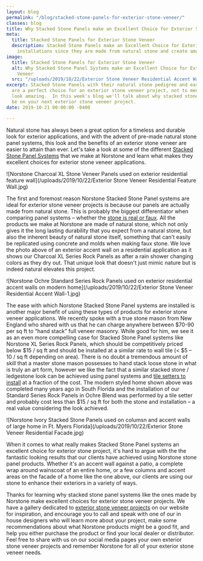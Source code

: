 ```yaml
---
layout: blog
permalink: "/blog/stacked-stone-panels-for-exterior-stone-veneer/"
classes: blog
title: Why Stacked Stone Panels make an Excellent Choice for Exterior Stone Veneer
meta:
  title: Stacked Stone Panels for Exterior Stone Veneer
  description: Stacked Stone Panels make an Excellent Choice for Exterior Stone Veneer
    installations since they are made from natural stone and create amazing results.
image:
  title: Stacked Stone Panels for Exterior Stone Veneer
  alt: Why Stacked Stone Panel Systems make an Excellent Choice for Exterior Stone
    Veneer
  src: "/uploads/2019/10/22/Exterior Stone Veneer Residential Accent Wall.jpg"
excerpt: Stacked Stone Panels with their natural stone pedigree and ease of installation
  are a perfect choice for an exterior stone veneer project, not to mention the projects
  look amazing.  In this week's blog we'll talk about why stacked stone panels should
  be on your next exterior stone veneer project.
date: 2019-10-21 00:00:00 -0400

---
```

Natural stone has always been a great option for a timeless and durable look for exterior applications, and with the advent of pre-made natural stone panel systems, this look and the benefits of an exterior stone veneer are easier to attain than ever. Let's take a look at some of the different [Stacked Stone Panel Systems](https://www.norstoneusa.com/products/) that we make at Norstone and learn what makes they excellent choices for exterior stone veneer applications.

![Norstone Charcoal XL Stone Veneer Panels used on exterior residential feature wall](/uploads/2019/10/22/Exterior Stone Veneer Residential Feature Wall.jpg)

The first and foremost reason Norstone Stacked Stone Panel systems are ideal for exterior stone veneer projects is because our panels are actually made from natural stone. This is probably the biggest differentiator when comparing panel systems – whether the [stone is real or faux](https://www.norstoneusa.com/blog/real-stone-vs-faux-norstone-industry-series/). All the products we make at Norstone are made of natural stone, which not only gives it the long lasting durability that you expect from a natural stone, but also the inherent beauty of natural stone itself, something that can't easily be replicated using concrete and molds when making faux stone. We love the photo above of an exterior accent wall on a residential application as it shows our Charcoal XL Series Rock Panels as after a rain shower changing colors as they dry out. That unique look that doesn't just mimic nature but is indeed natural elevates this project.

![Norstone Ochre Standard Series Rock Panels used on exterior residential accent walls on modern home](/uploads/2019/10/22/Exterior Stone Veneer Residential Accent Wall-1.jpg)

The ease with which Norstone Stacked Stone Panel systems are installed is another major benefit of using these types of products for exterior stone veneer applications. We recently spoke with a true stone mason from New England who shared with us that he can charge anywhere between $70-90 per sq ft to “hand stack” full veneer masonry. While good for him, we see it as an even more compelling case for Stacked Stone Panel systems like Norstone XL Series Rock Panels, which should be competitively priced below $15 / sq ft and should be installed at a similar rate to wall tile (< $5 – 10 / sq ft depending on area). There is no doubt a tremendous amount of skill that a master stone mason possesses to hand stack loose stone in what is truly an art form, however we like the fact that a similar stacked stone / ledgestone look can be achieved using panel systems and [tile setters to install](https://www.norstoneusa.com/blog/selecting-the-right-installer-for-your-next-tile-or-stone-project/) at a fraction of the cost. The modern styled home shown above was completed many years ago in South Florida and the installation of our Standard Series Rock Panels in Ochre Blend was performed by a tile setter and probably cost less than $15 / sq ft for both the stone and installation – a real value considering the look achieved.

![Norstone Ivory Stacked Stone Panels used on columsn and accent walls of large home in Ft. Myers Florida](/uploads/2019/10/22/Exterior Stone Veneer Residential Facade.jpg)

When it comes to what really makes Stacked Stone Panel systems an excellent choice for exterior stone project, it's hard to argue with the the fantastic looking results that our clients have achieved using Norstone stone panel products. Whether it's an accent wall against a patio, a complete wrap around wainscoat of an entire home, or a few columns and accent areas on the facade of a home like the one above, our clients are using our stone to enhance their exteriors in a variety of ways.

Thanks for learning why stacked stone panel systems like the ones made by Norstone make excellent choices for exterior stone veneer projects. We have a gallery dedicated to [exterior stone veneer projects](https://www.norstoneusa.com/gallery/application/exteriors/) on our website for inspiration, and encourage you to call and speak with one of our in house designers who will learn more about your project, make some recommendations about what Norstone products might be a good fit, and help you either purchase the product or find your local dealer or distributor. Feel free to share with us on our social media pages your own exterior stone veneer projects and remember Norstone for all of your exterior stone veneer needs.